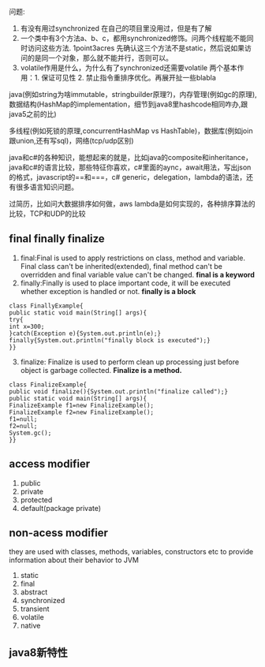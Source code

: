 问题:

1. 有没有用过synchronized 
     在自己的项目里没用过，但是有了解 
2. 一个类中有3个方法a、b、c，都用synchronized修饰。问两个线程能不能同时访问这些方法. 1point3acres
    先确认这三个方法不是static，然后说如果访问的是同一个对象，那么就不能并行，否则可以。 
3. volatile作用是什么，为什么有了synchronized还需要volatile
    两个基本作用：1. 保证可见性 2. 禁止指令重排序优化。再展开扯一些blabla
    
java(例如string为啥immutable，stringbuilder原理?)，内存管理(例如gc的原理), 数据结构(HashMap的implementation，细节到java8里hashcode相同咋办,跟java5之前的比)
  
多线程(例如死锁的原理,concurrentHashMap vs HashTable)，数据库(例如join跟union,还有写sql)，网络(tcp/udp区别)
  
java和c#的各种知识，能想起来的就是，比如java的composite和inheritance，java和c#的语言比较，那些特征你喜欢，c#里面的aync，await用法，写出json的格式，javascript的==和===，c# generic，delegation，lambda的语法，还有很多语言知识问题。

过简历，比如问大数据排序如何做，aws lambda是如何实现的，各种排序算法的比较，TCP和UDP的比较

## final finally finalize
1. final:Final is used to apply restrictions on class, method and variable. Final class can't be inherited(extended), final method can't be overridden and final variable value can't be changed.
**final is a keyword**
2. finally:Finally is used to place important code, it will be executed whether exception is handled or not.
**finally is a block**
```
class FinallyExample{  
public static void main(String[] args){  
try{  
int x=300;  
}catch(Exception e){System.out.println(e);}  
finally{System.out.println("finally block is executed");}  
}}  
```
3. finalize: Finalize is used to perform clean up processing just before object is garbage collected.
**Finalize is a method.**
```
class FinalizeExample{  
public void finalize(){System.out.println("finalize called");}  
public static void main(String[] args){  
FinalizeExample f1=new FinalizeExample();  
FinalizeExample f2=new FinalizeExample();  
f1=null;  
f2=null;  
System.gc();  
}}  
```
## access modifier
 1. public 
 2. private 
 3. protected
 4. default(package private)
## non-acess modifier
they are used with classes, methods, variables, constructors etc to provide information about their behavior to JVM 
1. static
2. final
3. abstract
4. synchronized
5. transient
6. volatile
7. native

## java8新特性
